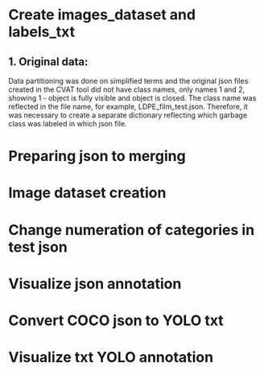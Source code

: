 # Create images_dataset and labels_txt
## 1. Original data:
Data partitioning was done on simplified terms and the original json files created in the CVAT tool did not have class names, only names 1 and 2, showing 1 - object is fully visible and object is closed. The class name was reflected in the file name, for example, LDPE_film_test.json. Therefore, it was necessary to create a separate dictionary reflecting which garbage class was labeled in which json file. 
# Preparing json to merging
# Image dataset creation
# Сhange numeration of categories in test json
# Visualize json annotation
# Convert COCO json to YOLO txt
# Visualize txt YOLO annotation
